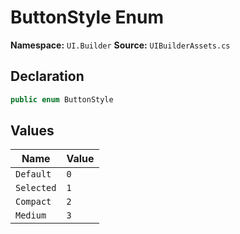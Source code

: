 # ButtonStyle Enum

**Namespace:** `UI.Builder`
**Source:** `UIBuilderAssets.cs`

## Declaration

```csharp
public enum ButtonStyle
```

## Values

| Name | Value |
|------|-------|
| `Default` | `0` |
| `Selected` | `1` |
| `Compact` | `2` |
| `Medium` | `3` |

